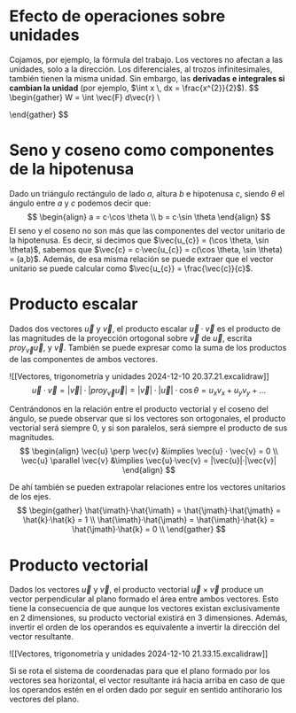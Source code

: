 
# Efecto de operaciones sobre unidades

Cojamos, por ejemplo, la fórmula del trabajo. Los vectores no afectan a las unidades, solo a la dirección. Los diferenciales, al trozos infinitesimales, también tienen la misma unidad. Sin embargo, las **derivadas e integrales si cambian la unidad**  (por ejemplo, $\int x \, dx = \frac{x^{2}}{2}$).
$$
\begin{gather}
W = \int \vec{F} d\vec{r} \\

\end{gather}
$$
# Seno y coseno como componentes de la hipotenusa
Dado un triángulo rectángulo de lado $a$, altura $b$ e hipotenusa $c$, siendo $\theta$ el ángulo entre $a$ y $c$ podemos decir que:
$$
\begin{align}
a = c·\cos \theta \\
b = c·\sin \theta
\end{align}
$$
El seno y el coseno no son más que las componentes del vector unitario de la hipotenusa. Es decir, si decimos que $\vec{u_{c}} = (\cos \theta, \sin \theta)$, sabemos que $\vec{c} = c·\vec{u_{c}} = c(\cos \theta, \sin \theta) = (a,b)$. Además, de esa misma relación se puede extraer que el vector unitario se puede calcular como $\vec{u_{c}} = \frac{\vec{c}}{c}$.

# Producto escalar

Dados dos vectores $\vec{u}$ y $\vec{v}$, el producto escalar $\vec{u} · \vec{v}$ es el producto de las magnitudes de la proyección ortogonal sobre $\vec{v}$ de $\vec{u}$, escrita $proy_{\vec{v}}\vec{u}$, y $\vec{v}$. También se puede expresar como la suma de los productos de las componentes de ambos vectores.

![[Vectores, trigonometría y unidades 2024-12-10 20.37.21.excalidraw]]
$$
\vec{u} · \vec{v} = \left| \vec{v} \right| · \left| proy_{\vec{v}}\vec{u} \right| = |\vec{v}| · |\vec{u}| · \cos \theta = u_{x}v_{x} + u_{y}v_{y} + \dots
$$

Centrándonos en la relación entre el producto vectorial y el coseno del ángulo, se puede observar que si los vectores son ortogonales, el producto vectorial será siempre 0, y si son paralelos, será siempre el producto de sus magnitudes.
$$
\begin{align}
\vec{u} \perp \vec{v} &\implies \vec{u} · \vec{v} = 0 \\
\vec{u} \parallel \vec{v} &\implies  \vec{u}·\vec{v} = |\vec{u}|·|\vec{v}|
\end{align}
$$

De ahí también se pueden extrapolar relaciones entre los vectores unitarios de los ejes.
$$
\begin{gather}
\hat{\imath}·\hat{\imath} = \hat{\jmath}·\hat{\jmath} = \hat{k}·\hat{k} = 1 \\
\hat{\imath}·\hat{\jmath} = \hat{\imath}·\hat{k} = \hat{\jmath}·\hat{k} = 0 \\
\end{gather}
$$
# Producto vectorial

Dados los vectores $\vec{u}$ y $\vec{v}$, el producto vectorial $\vec{u} \times \vec{v}$ produce un vector perpendicular al plano formado el área entre ambos vectores. Esto tiene la consecuencia de que aunque los vectores existan exclusivamente en 2 dimensiones, su producto vectorial existirá en 3 dimensiones. Además, invertir el orden de los operandos es equivalente a invertir la dirección del vector resultante.

![[Vectores, trigonometría y unidades 2024-12-10 21.33.15.excalidraw]]

Si se rota el sistema de coordenadas para que el plano formado por los vectores sea horizontal, el vector resultante irá hacia arriba en caso de que los operandos estén en el orden dado por seguir en sentido antihorario los vectores del plano.